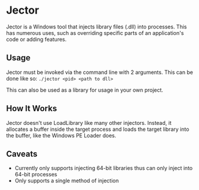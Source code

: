 # Jector

Jector is a Windows tool that injects library files (.dll) into processes. This has numerous uses, such as overriding specific parts of an application's code or adding features.

## Usage
Jector must be invoked via the command line with 2 arguments. This can be done like so: `./jector <pid> <path to dll>`

This can also be used as a library for usage in your own project.

## How It Works
Jector doesn't use LoadLibrary like many other injectors. Instead, it allocates a buffer inside the target process and loads the target library into the buffer, like the Windows PE Loader does.

## Caveats
- Currently only supports injecting 64-bit libraries thus can only inject into 64-bit processes
- Only supports a single method of injection
